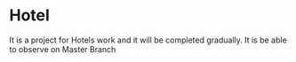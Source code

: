 # Hotel
It is a project for Hotels work and it will be completed gradually.
It is be able to observe on Master Branch
